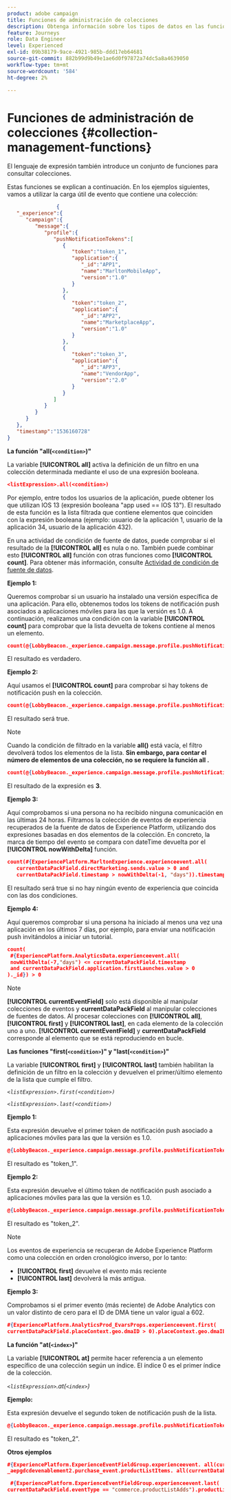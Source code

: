 ```yaml
---
product: adobe campaign
title: Funciones de administración de colecciones
description: Obtenga información sobre los tipos de datos en las funciones de administración de colecciones
feature: Journeys
role: Data Engineer
level: Experienced
exl-id: 09b38179-9ace-4921-985b-ddd17eb64681
source-git-commit: 882b99d9b49e1ae6d0f97872a74dc5a8a4639050
workflow-type: tm+mt
source-wordcount: '584'
ht-degree: 2%

---
```


# Funciones de administración de colecciones {#collection-management-functions}

El lenguaje de expresión también introduce un conjunto de funciones para consultar colecciones.

Estas funciones se explican a continuación. En los ejemplos siguientes, vamos a utilizar la carga útil de evento que contiene una colección:

```json
                { 
   "_experience":{ 
      "campaign":{ 
         "message":{ 
            "profile":{ 
               "pushNotificationTokens":[ 
                  { 
                     "token":"token_1",
                     "application":{ 
                        "_id":"APP1",
                        "name":"MarltonMobileApp",
                        "version":"1.0"
                     }
                  },
                  { 
                     "token":"token_2",
                     "application":{ 
                        "_id":"APP2",
                        "name":"MarketplaceApp",
                        "version":"1.0"
                     }
                  },
                  { 
                     "token":"token_3",
                     "application":{ 
                        "_id":"APP3",
                        "name":"VendorApp",
                        "version":"2.0"
                     }
                  }
               ]
            }
         }
      }
   },
   "timestamp":"1536160728"
}
```

**La función &quot;all(`<condition>`)&quot;**

La variable **[!UICONTROL all]** activa la definición de un filtro en una colección determinada mediante el uso de una expresión booleana.

```json
<listExpression>.all(<condition>)
```

Por ejemplo, entre todos los usuarios de la aplicación, puede obtener los que utilizan IOS 13 (expresión booleana &quot;app used == IOS 13&quot;). El resultado de esta función es la lista filtrada que contiene elementos que coinciden con la expresión booleana (ejemplo: usuario de la aplicación 1, usuario de la aplicación 34, usuario de la aplicación 432).

En una actividad de condición de fuente de datos, puede comprobar si el resultado de la **[!UICONTROL all]** es nula o no. También puede combinar esto **[!UICONTROL all]** función con otras funciones como **[!UICONTROL count]**. Para obtener más información, consulte [Actividad de condición de fuente de datos](../condition-activity.md#data_source_condition).

**Ejemplo 1:**

Queremos comprobar si un usuario ha instalado una versión específica de una aplicación. Para ello, obtenemos todos los tokens de notificación push asociados a aplicaciones móviles para las que la versión es 1.0. A continuación, realizamos una condición con la variable **[!UICONTROL count]** para comprobar que la lista devuelta de tokens contiene al menos un elemento.

```json
count(@{LobbyBeacon._experience.campaign.message.profile.pushNotificationTokens.all(currentEventField.application.version == "1.0").token}) > 0
```

El resultado es verdadero.

**Ejemplo 2:**

Aquí usamos el **[!UICONTROL count]** para comprobar si hay tokens de notificación push en la colección.

```json
count(@{LobbyBeacon._experience.campaign.message.profile.pushNotificationTokens.all().token}) > 0
```

El resultado será true.

<!--Alternatively, you can check if there is no token in the collection:

   ```json
   count(@{LobbyBeacon._experience.campaign.message.profile.pushNotificationTokens.all().token}) == 0
   ```

The result will be false.

Here we use the count function in a condition to count the number of push notification tokens in the event.

`count(@{LobbyBeacon._experience.campaign.message.profile.pushNotificationTokens.all().token})`

The result is true.

Note that when the condition in the **all()** function is empty, the filter will return all the elements in the list. Hence, the expression above is equivalent to:

`count(@{LobbyBeacon._experience.campaign.message.profile.pushNotificationTokens.application.name})`

In both cases, the result of the expression is **3**.

A query of experience events recorded on the Adobe Experience Platform may or may not include the current event that triggered the current Journey. This will depend on the relative processing time with which [!DNL Journey Orchestration] sees an event and started evaluating conditions, versus the time it takes for that event to be ingested into the Adobe Experience Platform. For example, when using the .all() syntax to query experience events from the Adobe Experience Platform, we recommend enforcing the exclusion of the current event (by requiring an
earlier timestamp) in order to only consider prior events.-->

>[!NOTE]
>
>Cuando la condición de filtrado en la variable **all()** está vacía, el filtro devolverá todos los elementos de la lista. **Sin embargo, para contar el número de elementos de una colección, no se requiere la función all .**


```json
count(@{LobbyBeacon._experience.campaign.message.profile.pushNotificationTokens.token})
```

El resultado de la expresión es **3**.

**Ejemplo 3:**

Aquí comprobamos si una persona no ha recibido ninguna comunicación en las últimas 24 horas. Filtramos la colección de eventos de experiencia recuperados de la fuente de datos de Experience Platform, utilizando dos expresiones basadas en dos elementos de la colección. En concreto, la marca de tiempo del evento se compara con dateTime devuelta por el **[!UICONTROL nowWithDelta]** función.

```json
count(#{ExperiencePlatform.MarltonExperience.experienceevent.all(
   currentDataPackField.directMarketing.sends.value > 0 and
   currentDataPackField.timestamp > nowWithDelta(-1, "days")).timestamp}) == 0
```

El resultado será true si no hay ningún evento de experiencia que coincida con las dos condiciones.

**Ejemplo 4:**

Aquí queremos comprobar si una persona ha iniciado al menos una vez una aplicación en los últimos 7 días, por ejemplo, para enviar una notificación push invitándolos a iniciar un tutorial.

```json
count(
 #{ExperiencePlatform.AnalyticsData.experienceevent.all(
 nowWithDelta(-7,"days") <= currentDataPackField.timestamp
 and currentDataPackField.application.firstLaunches.value > 0
)._id}) > 0
```

<!--**"All + Count" example 4:** here we use the count function in a boolean expression to see if there is push notification tokens in the collection.

`count(@{LobbyBeacon._experience.campaign.message.profile.pushNotificationTokens.all().application.name}) > 0`

The result will be:

`true`

Alternatively, you can check if there is NO token in the collection:

`count(@{LobbyBeacon._experience.campaign.message.profile.pushNotificationTokens.all().application.name}) =0`

The result will be:

`false`-->

>[!NOTE]
>
>**[!UICONTROL currentEventField]** solo está disponible al manipular colecciones de eventos y **currentDataPackField**
>al manipular colecciones de fuentes de datos. Al procesar colecciones con **[!UICONTROL all]**, **[!UICONTROL first]** y **[!UICONTROL last]**,
>en cada elemento de la colección uno a uno. **[!UICONTROL currentEventField]** y **currentDataPackField**
>corresponde al elemento que se está reproduciendo en bucle.

**Las funciones &quot;first(`<condition>`)&quot; y &quot;last(`<condition>`)&quot;**

La variable **[!UICONTROL first]** y **[!UICONTROL last]** también habilitan la definición de un filtro en la colección y devuelven el primer/último elemento de la lista que cumple el filtro.

_`<listExpression>.first(<condition>)`_

_`<listExpression>.last(<condition>)`_

**Ejemplo 1:**

Esta expresión devuelve el primer token de notificación push asociado a aplicaciones móviles para las que la versión es 1.0.

```json
@{LobbyBeacon._experience.campaign.message.profile.pushNotificationTokens.first(currentEventField.application.version == "1.0").token
```

El resultado es &quot;token_1&quot;.

**Ejemplo 2:**

Esta expresión devuelve el último token de notificación push asociado a aplicaciones móviles para las que la versión es 1.0.

```json
@{LobbyBeacon._experience.campaign.message.profile.pushNotificationTokens.last(currentEventField.application.version == "1.0").token}
```

El resultado es &quot;token_2&quot;.

>[!NOTE]
>
>Los eventos de experiencia se recuperan de Adobe Experience Platform como una colección en orden cronológico inverso, por lo tanto:
>
>* **[!UICONTROL first]** devuelve el evento más reciente
>* **[!UICONTROL last]** devolverá la más antigua.


**Ejemplo 3:**

Comprobamos si el primer evento (más reciente) de Adobe Analytics con un valor distinto de cero para el ID de DMA tiene un valor igual a 602.

```json
#{ExperiencePlatform.AnalyticsProd_EvarsProps.experienceevent.first(
currentDataPackField.placeContext.geo.dmaID > 0).placeContext.geo.dmaID} == 602
```

**La función &quot;at(`<index>`)&quot;**

La variable **[!UICONTROL at]** permite hacer referencia a un elemento específico de una colección según un índice.
El índice 0 es el primer índice de la colección.

_`<listExpression>`.at(`<index>`)_

**Ejemplo:**

Esta expresión devuelve el segundo token de notificación push de la lista.

```json
@{LobbyBeacon._experience.campaign.message.profile.pushNotificationTokens.at(1).token}
```

El resultado es &quot;token_2&quot;.

**Otros ejemplos**

```json
#{ExperiencePlatform.ExperienceEventFieldGroup.experienceevent. all(currentDataPackField._aepgdcdevenablement2.purchase_event.receipt_nbr == "10-337-4016"). 
_aepgdcdevenablement2.purchase_event.productListItems. all(currentDataPackField.SKU == "AB17 1234 1775 19DT B4DR 8HDK 762").name}
```

```json
 #{ExperiencePlatform.ExperienceEventFieldGroup.experienceevent.last(
currentDataPackField.eventType == "commerce.productListAdds").productListItems.last(currentDataPackField.priceTotal >= 150).name}
```
